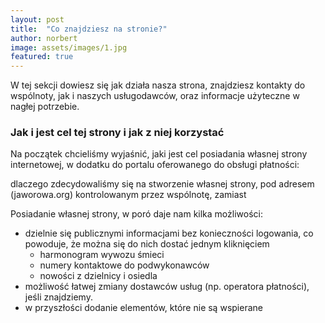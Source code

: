 ```yaml
---
layout: post
title:  "Co znajdziesz na stronie?"
author: norbert
image: assets/images/1.jpg
featured: true
---
```

W tej sekcji dowiesz się jak działa nasza strona, znajdziesz kontakty do wspólnoty, jak i naszych usługodawców, oraz informacje użyteczne w nagłej potrzebie.

### Jak i jest cel tej strony i jak z niej korzystać
Na początek chcieliśmy wyjaśnić, jaki jest cel posiadania własnej strony internetowej,
w dodatku do portalu oferowanego do obsługi płatności:

dlaczego zdecydowaliśmy się na stworzenie własnej strony,
pod adresem (jaworowa.org) kontrolowanym przez wspólnotę, zamiast

Posiadanie własnej strony, w poró daje nam kilka możliwości:
* dzielnie się publicznymi informacjami bez konieczności logowania, co powoduje, że można się do nich dostać jednym kliknięciem
  * harmonogram wywozu śmieci
  * numery kontaktowe do podwykonawców
  * nowości z dzielnicy i osiedla
* możliwość łatwej zmiany dostawców usług (np. operatora płatności), jeśli znajdziemy. 
* w przyszłości dodanie elementów, które nie są wspierane